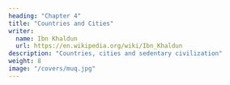 ```yaml
---
heading: "Chapter 4"
title: "Countries and Cities"
writer:
  name: Ibn Khaldun
  url: https://en.wikipedia.org/wiki/Ibn_Khaldun
description: "Countries, cities and sedentary civilization"
weight: 8
image: "/covers/muq.jpg"
---
```

